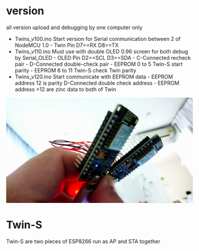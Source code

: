 # version
  all version upload and debugging by one computer only 
- Twins_v100.ino  Start version for Serial communication between 2 of NodeMCU 1.0
                  - Twin Pin  D7==RX   D8==TX
- Twins_v110.ino  Must use with double OLED 0.96 screen for both debug by Serial_OLED
                  - OLED Pin  D2==SCL  D3==SDA
                  - C-Connected recheck pair
                  - D-Connected double-check pair
                  - EEPROM 0 to 5 Twin-S start parity
                  - EEPROM 6 to 11 Twin-S check Twin parity
- Twins_v120.ino  Start communicate with EEPROM data 
                  - EEPROM address 12 is parity D-Connected double check address
                  - EEPROM address >12 are zinc data to both of Twin 



![Twin-S](https://github.com/SmazControl/Twin-S/blob/master/DSC_0049.JPG?raw=true)
# Twin-S
Twin-S are two pieces of ESP8266 run as AP and STA together




